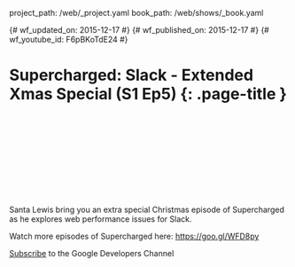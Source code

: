 project_path: /web/_project.yaml
book_path: /web/shows/_book.yaml

{# wf_updated_on: 2015-12-17 #}
{# wf_published_on: 2015-12-17 #}
{# wf_youtube_id: F6pBKoTdE24 #}

# Supercharged: Slack - Extended Xmas Special (S1 Ep5) {: .page-title }


<div class="video-wrapper">
  <iframe class="devsite-embedded-youtube-video" data-video-id="F6pBKoTdE24"
          data-autohide="1" data-showinfo="0" frameborder="0" allowfullscreen>
  </iframe>
</div>


Santa Lewis bring you an extra special Christmas episode of Supercharged as he explores web performance issues for Slack.

Watch more episodes of Supercharged here: https://goo.gl/WFD8py

[Subscribe](https://goo.gl/LLLNvf) to the Google Developers Channel
